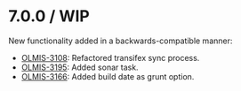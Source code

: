 7.0.0 / WIP
===========

New functionality added in a backwards-compatible manner:
* [OLMIS-3108](https://openlmis.atlassian.net/browse/OLMIS-3108): Refactored transifex sync process.
* [OLMIS-3195](https://openlmis.atlassian.net/browse/OLMIS-3195): Added sonar task.
* [OLMIS-3166](https://openlmis.atlassian.net/browse/OLMIS-3166): Added build date as grunt option.
